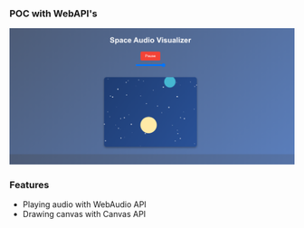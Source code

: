 ### POC with WebAPI's 

<img src="result-webapis.png" />

### Features

* Playing audio with WebAudio API
* Drawing canvas with Canvas API

